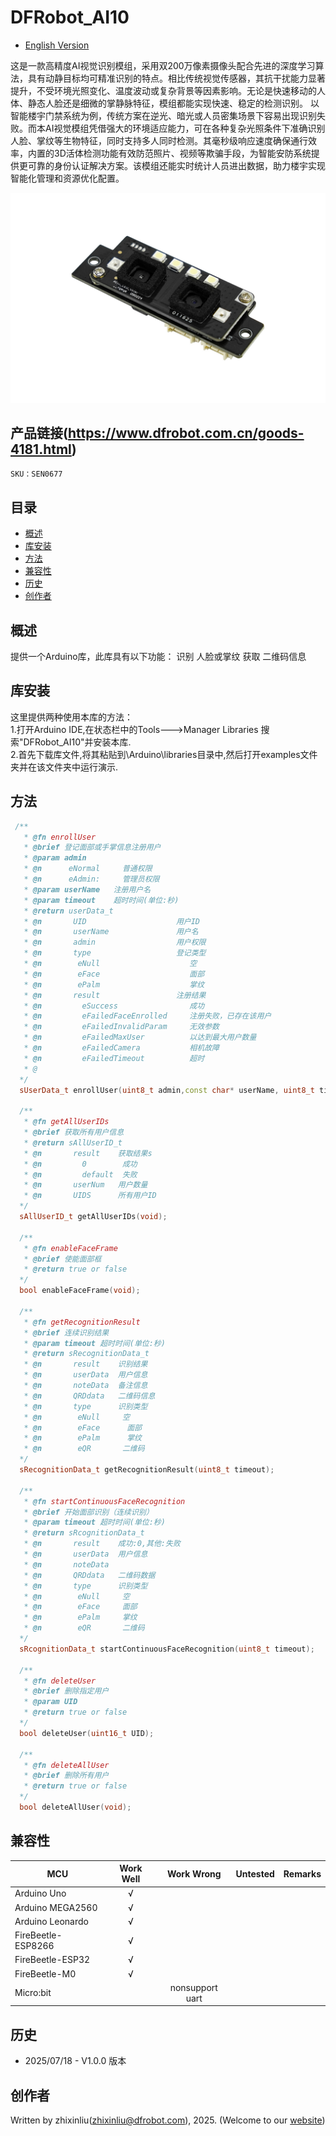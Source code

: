 # DFRobot_AI10
- [English Version](./README.md)

这是一款高精度AI视觉识别模组，采用双200万像素摄像头配合先进的深度学习算法，具有动静目标均可精准识别的特点。相比传统视觉传感器，其抗干扰能力显著提升，不受环境光照变化、温度波动或复杂背景等因素影响。无论是快速移动的人体、静态人脸还是细微的掌静脉特征，模组都能实现快速、稳定的检测识别。
以智能楼宇门禁系统为例，传统方案在逆光、暗光或人员密集场景下容易出现识别失败。而本AI视觉模组凭借强大的环境适应能力，可在各种复杂光照条件下准确识别人脸、掌纹等生物特征，同时支持多人同时检测。其毫秒级响应速度确保通行效率，内置的3D活体检测功能有效防范照片、视频等欺骗手段，为智能安防系统提供更可靠的身份认证解决方案。该模组还能实时统计人员进出数据，助力楼宇实现智能化管理和资源优化配置。

![正反面svg效果图](resources/images/FacePlamQR.jpg) 


## 产品链接(https://www.dfrobot.com.cn/goods-4181.html)

    SKU：SEN0677

## 目录

* [概述](#概述)
* [库安装](#库安装)
* [方法](#方法)
* [兼容性](#兼容性y)
* [历史](#历史)
* [创作者](#创作者)

## 概述

提供一个Arduino库，此库具有以下功能：
  识别 人脸或掌纹
  获取 二维码信息

## 库安装
这里提供两种使用本库的方法：<br>
1.打开Arduino IDE,在状态栏中的Tools--->Manager Libraries 搜索"DFRobot_AI10"并安装本库.<br>
2.首先下载库文件,将其粘贴到\Arduino\libraries目录中,然后打开examples文件夹并在该文件夹中运行演示.<br>

## 方法

```C++
 /**
   * @fn enrollUser
   * @brief 登记面部或手掌信息注册用户
   * @param admin  
   * @n      eNormal     普通权限
   * @n      eAdmin:     管理员权限
   * @param userName   注册用户名
   * @param timeout    超时时间(单位:秒)
   * @return userData_t
   * @n       UID                    用户ID
   * @n       userName               用户名
   * @n       admin                  用户权限
   * @n       type                   登记类型
   * @n        eNull                    空
   * @n        eFace                    面部
   * @n        ePalm                    掌纹
   * @n       result                 注册结果
   * @n         eSuccess                成功
   * @n         eFailedFaceEnrolled     注册失败，已存在该用户
   * @n         eFailedInvalidParam     无效参数
   * @n         eFailedMaxUser          以达到最大用户数量
   * @n         eFailedCamera           相机故障
   * @n         eFailedTimeout          超时
   * @
  */
  sUserData_t enrollUser(uint8_t admin,const char* userName, uint8_t timeout);

  /**
   * @fn getAllUserIDs
   * @brief 获取所有用户信息
   * @return sAllUserID_t
   * @n       result    获取结果s
   * @n         0        成功
   * @n         default  失败
   * @n       userNum   用户数量
   * @n       UIDS      所有用户ID
  */
  sAllUserID_t getAllUserIDs(void);

  /**
   * @fn enableFaceFrame
   * @brief 使能面部框
   * @return true or false
  */
  bool enableFaceFrame(void);

  /**
   * @fn getRecognitionResult
   * @brief 连续识别结果
   * @param timeout 超时时间(单位:秒)
   * @return sRecognitionData_t
   * @n       result    识别结果
   * @n       userData  用户信息
   * @n       noteData  备注信息
   * @n       QRDdata   二维码信息
   * @n       type      识别类型
   * @n        eNull     空
   * @n        eFace      面部
   * @n        ePalm      掌纹
   * @n        eQR       二维码
  */
  sRecognitionData_t getRecognitionResult(uint8_t timeout);

  /**
   * @fn startContinuousFaceRecognition
   * @brief 开始面部识别（连续识别）
   * @param timeout 超时时间(单位:秒)
   * @return sRcognitionData_t
   * @n       result    成功:0,其他:失败
   * @n       userData  用户信息
   * @n       noteData  
   * @n       QRDdata   二维码数据
   * @n       type      识别类型
   * @n        eNull     空
   * @n        eFace     面部
   * @n        ePalm     掌纹
   * @n        eQR       二维码
  */
  sRcognitionData_t startContinuousFaceRecognition(uint8_t timeout);

  /** 
   * @fn deleteUser
   * @brief 删除指定用户
   * @param UID 
   * @return true or false
  */
  bool deleteUser(uint16_t UID);

  /**
   * @fn deleteAllUser
   * @brief 删除所有用户
   * @return true or false
  */
  bool deleteAllUser(void);
```

## 兼容性

MCU                | Work Well    |   Work Wrong    | Untested    | Remarks
------------------ | :----------: | :-------------: | :---------: | :----:
Arduino Uno        |      √       |                 |             |
Arduino MEGA2560   |      √       |                 |             |
Arduino Leonardo   |      √       |                 |             |
FireBeetle-ESP8266 |      √       |                 |             |
FireBeetle-ESP32   |      √       |                 |             |
FireBeetle-M0      |      √       |                 |             |
Micro:bit          |              | nonsupport uart |             |

## 历史
- 2025/07/18 - V1.0.0 版本

## 创作者

Written by zhixinliu(zhixinliu@dfrobot.com), 2025. (Welcome to our [website](https://www.dfrobot.com/))